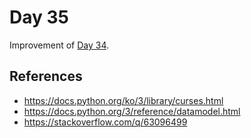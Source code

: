 # Day 35

Improvement of [Day 34](../034).

## References

* https://docs.python.org/ko/3/library/curses.html
* https://docs.python.org/3/reference/datamodel.html
* https://stackoverflow.com/q/63096499
